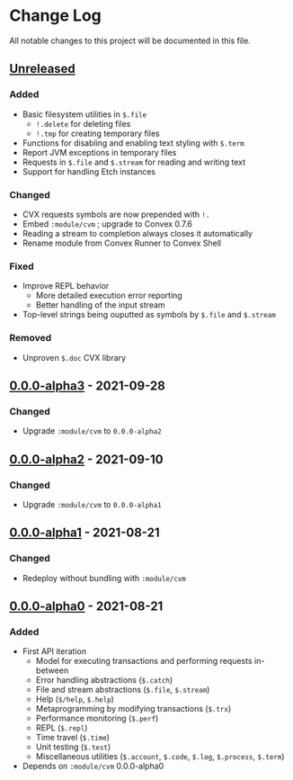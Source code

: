 # Change Log

All notable changes to this project will be documented in this file.



## [Unreleased]

### Added

- Basic filesystem utilities in `$.file`
    - `!.delete` for deleting files
    - `!.tmp` for creating temporary files
- Functions for disabling and enabling text styling with `$.term`
- Report JVM exceptions in temporary files
- Requests in `$.file` and `$.stream` for reading and writing text
- Support for handling Etch instances

### Changed

- CVX requests symbols are now prepended with `!.`
- Embed `:module/cvm` ; upgrade to Convex 0.7.6
- Reading a stream to completion always closes it automatically
- Rename module from Convex Runner to Convex Shell

### Fixed

- Improve REPL behavior
    - More detailed execution error reporting
    - Better handling of the input stream
- Top-level strings being ouputted as symbols by `$.file` and `$.stream`

### Removed

- Unproven `$.doc` CVX library



## [0.0.0-alpha3] - 2021-09-28

### Changed

- Upgrade `:module/cvm` to `0.0.0-alpha2`



## [0.0.0-alpha2] - 2021-09-10

### Changed

- Upgrade `:module/cvm` to `0.0.0-alpha1`



## [0.0.0-alpha1] - 2021-08-21

### Changed

- Redeploy without bundling with `:module/cvm`



## [0.0.0-alpha0] - 2021-08-21

### Added

- First API iteration
    - Model for executing transactions and performing requests in-between
    - Error handling abstractions (`$.catch`)
    - File and stream abstractions (`$.file`, `$.stream`)
    - Help (`$/help`, `$.help`)
    - Metaprogramming by modifying transactions (`$.trx`)
    - Performance monitoring (`$.perf`)
    - REPL (`$.repl`)
    - Time travel (`$.time`)
    - Unit testing (`$.test`)
    - Miscellaneous utilities (`$.account`, `$.code`, `$.log`, `$.process`, `$.term`)
- Depends on `:module/cvm` 0.0.0-alpha0



[Unreleased]:   https://github.com/convex-dev/convex.cljc/compare/run/0.0.0-alpha2...HEAD
[0.0.0-alpha3]: https://github.com/convex-dev/convex.cljc/compare/run/0.0.0-alpha2...run/0.0.0-alpha3
[0.0.0-alpha2]: https://github.com/convex-dev/convex.cljc/compare/run/0.0.0-alpha1...run/0.0.0-alpha2
[0.0.0-alpha1]: https://github.com/convex-dev/convex.cljc/compare/run/0.0.0-alpha0...run/0.0.0-alpha1
[0.0.0-alpha0]: https://github.com/convex-dev/convex.cljc/releases/tag/run/0.0.0-alpha0
